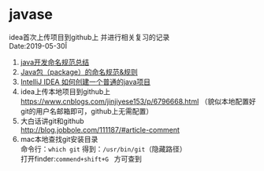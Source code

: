 # javase
idea首次上传项目到github上 并进行相关复习的记录   
   Date:2019-05-30Î
1. [java开发命名规范总结](http://www.cnblogs.com/FocusIN/p/5811189.html)
2. [Java包（package）的命名规范&规则](https://blog.csdn.net/injoymario/article/details/79634303)
3. [IntelliJ IDEA 如何创建一个普通的java项目](https://blog.csdn.net/oschina_41790905/article/details/79475187)  
4. idea上传本地项目到github上  
https://www.cnblogs.com/jinjiyese153/p/6796668.html （貌似本地配置好git的用户名邮箱即可，github上无需配置）
5. 大白话讲git和github  
http://blog.jobbole.com/111187/#article-comment
6. mac本地查找git安装目录  
命令行：```which git```  得到：```/usr/bin/git```（隐藏路径）  
打开finder:```commend+shift+G ``` 方可查到
